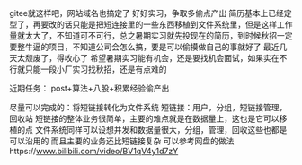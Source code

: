 gitee就这样吧，网站域名也搞定了
好好实习，争取多偷点产出
简历基本上已经定型了，再要改的话只能是把短连接里的一些东西移植到文件系统里，但是这样工作量就太大了，不知道可不可行，总之暑期实习就先投现在的简历，到时候秋招一定要整牛逼的项目，不知道公司会怎么搞，要是可以偷摸做自己的事就好了
最近几天太颓废了，得收心了
希望暑期实习能有机会，还是要找机会面试，如果实在不行就只能一段小厂实习找秋招，还是有点难的


近期任务：
post+算法+八股+积累经验偷产出

尽量可以完成的：将短链接转化为文件系统
短链接：用户，分组，短链接管理，回收站
短链接的整体业务很简单，主要的难点就是在数据量上，这也是它可以移植的点
文件系统同样可以设想并发和数据量很大，分组，管理，回收这些也都是可以沿用的
而且主要的业务还比短链接复杂
可以参考网盘的做法https://www.bilibili.com/video/BV1qV4y1d7zY

